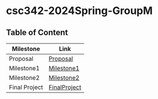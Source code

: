 # csc342-2024Spring-GroupM
## Table of Content
| Milestone  | Link |
| ------------- |-------------|
|Proposal|[Proposal](https://github.ncsu.edu/engr-csc342/csc342-2024Spring-GroupM/tree/main/Proposal)  |
|Milestone1|[Milestone1](https://github.ncsu.edu/engr-csc342/csc342-2024Spring-GroupM/tree/main/Milestone1)  |
|Milestone2|[Milestone2](https://github.ncsu.edu/engr-csc342/csc342-2024Spring-GroupM/tree/main/Milestone2)  |
|Final Project|[FinalProject](https://github.ncsu.edu/engr-csc342/csc342-2024Spring-GroupM/tree/main/FinalProject)|
